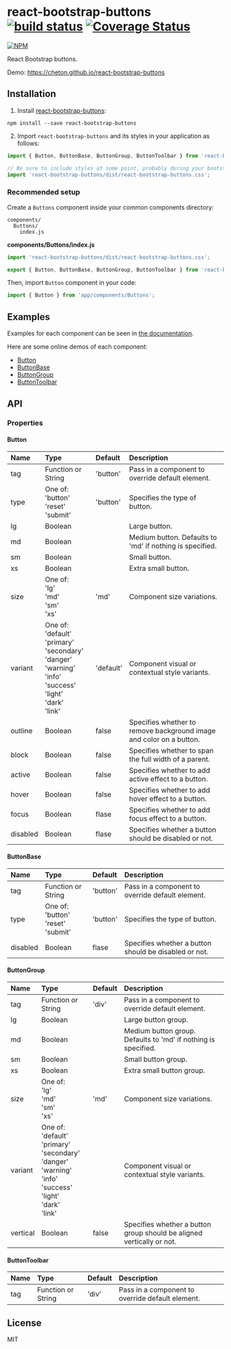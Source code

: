 # react-bootstrap-buttons [![build status](https://travis-ci.org/cheton/react-bootstrap-buttons.svg?branch=master)](https://travis-ci.org/cheton/react-bootstrap-buttons) [![Coverage Status](https://coveralls.io/repos/github/cheton/react-bootstrap-buttons/badge.svg?branch=master)](https://coveralls.io/github/cheton/react-bootstrap-buttons?branch=master)

[![NPM](https://nodei.co/npm/react-bootstrap-buttons.png?downloads=true&stars=true)](https://nodei.co/npm/react-bootstrap-buttons/)

React Bootstrap buttons.

Demo: https://cheton.github.io/react-bootstrap-buttons

## Installation

1. Install [react-bootstrap-buttons](https://github.com/cheton/react-bootstrap-buttons):

  ```
  npm install --save react-bootstrap-buttons
  ```

2. Import `react-bootstrap-buttons` and its styles in your application as follows:

  ```js
  import { Button, ButtonBase, ButtonGroup, ButtonToolbar } from 'react-bootstrap-buttons';

  // Be sure to include styles at some point, probably during your bootstraping
  import 'react-bootstrap-buttons/dist/react-bootstrap-buttons.css';
  ```

### Recommended setup

Create a `Buttons` component inside your common components directory:
```
components/
  Buttons/
    index.js
```

**components/Buttons/index.js**
```js
import 'react-bootstrap-buttons/dist/react-bootstrap-buttons.css';

export { Button, ButtonBase, ButtonGroup, ButtonToolbar } from 'react-bootstrap-buttons';
```

Then, import `Button` component in your code:
```js
import { Button } from 'app/components/Buttons';
```

## Examples

Examples for each component can be seen in [the documentation](examples).

Here are some online demos of each component:
* [Button](https://cheton.github.io/react-bootstrap-buttons/#button)
* [ButtonBase](https://cheton.github.io/react-bootstrap-buttons/#buttonbase)
* [ButtonGroup](https://cheton.github.io/react-bootstrap-buttons/#buttongroup)
* [ButtonToolbar](https://cheton.github.io/react-bootstrap-buttons/#buttontoolbar)

## API

### Properties

#### Button

Name | Type | Default | Description 
:--- | :--- | :------ | :----------
tag | Function or String | 'button' | Pass in a component to override default element.
type | One of:<br/>'button'<br/>'reset'<br/>'submit' | 'button' | Specifies the type of button.
lg | Boolean | | Large button.
md | Boolean | | Medium button. Defaults to 'md' if nothing is specified.
sm | Boolean | | Small button.
xs | Boolean | | Extra small button.
size | One of:<br/>'lg'<br/>'md'<br/>'sm'<br/>'xs'<br/> | 'md' | Component size variations.
variant | One of:<br/>'default'<br/>'primary'<br/>'secondary'<br/>'danger'<br/>'warning'<br/>'info'<br/>'success'<br/>'light'<br/>'dark'<br/>'link'<br/> | 'default' | Component visual or contextual style variants.
outline | Boolean | false | Specifies whether to remove background image and color on a button.
block | Boolean | false | Specifies whether to span the full width of a parent.
active | Boolean | false | Specifies whether to add active effect to a button.
hover | Boolean | false | Specifies whether to add hover effect to a button.
focus | Boolean | flase | Specifies whether to add focus effect to a button.
disabled | Boolean | flase | Specifies whether a button should be disabled or not.

#### ButtonBase

Name | Type | Default | Description 
:--- | :--- | :------ | :----------
tag | Function or String | 'button' | Pass in a component to override default element.
type | One of:<br/>'button'<br/>'reset'<br/>'submit' | 'button' | Specifies the type of button.
disabled | Boolean | flase | Specifies whether a button should be disabled or not.

#### ButtonGroup

Name | Type | Default | Description 
:--- | :--- | :------ | :----------
tag | Function or String | 'div' | Pass in a component to override default element.
lg | Boolean | | Large button group.
md | Boolean | | Medium button group. Defaults to 'md' if nothing is specified.
sm | Boolean | | Small button group.
xs | Boolean | | Extra small button group.
size | One of:<br/>'lg'<br/>'md'<br/>'sm'<br/>'xs'<br/> | 'md' | Component size variations.
variant | One of:<br/>'default'<br/>'primary'<br/>'secondary'<br/>'danger'<br/>'warning'<br/>'info'<br/>'success'<br/>'light'<br/>'dark'<br/>'link'<br/> | | Component visual or contextual style variants.
vertical | Boolean | false | Specifies whether a button group should be aligned vertically or not.

#### ButtonToolbar

Name | Type | Default | Description
:--- | :--- | :------ | :----------
tag | Function or String | 'div' | Pass in a component to override default element.

## License

MIT
